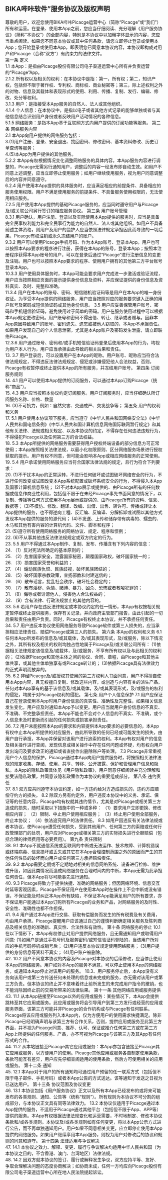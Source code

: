 
   ## BIKA哔咔软件”服务协议及版权声明
   尊敬的用户，欢迎您使用BIKA哔咔Picacge运营中心（简称“Picacge”或“我们”）所有和运营。在登录、使用本App之前，您应当仔细阅读、充分理解《用户服务协议》（简称“本协议”）的全部内容，特别是本协议中以加粗字体显示的内容，您应当重点阅读。如果您不同意本协议或其中任何条款，请您立即停止登录或使用本App；您开始登录或使用本App，即表明您已同意本协议内容，本协议即构成对用户和Picacge（合称“双方”）有约束力的法律文件。      
   第一条 定义       
   1.1 本App：是指由Picacge股份有限公司电子渠道运营中心所有并负责运营的“Picacge”App。       
   2.1.2 所有权以及相关的权利：在本协议中是指：第一，所有权；第二，知识产权，包括但不限于著作权、专利权、商标权、商业秘密等；第三，除上述权利之外的对物、信息及其载体和表现形式的使用、利用、传播、复制、发行、编辑、修改、处分等权利。       
   3.1.3 用户：是指接受本App服务的自然人、法人或其他组织。       
   4.1.4 个人信息：在本协议中，是指以电子或者其他方式记录的能够单独或者与其他信息结合识别用户身份或者反映用户活动情况的各种信息。       
   5.1.5 网络服务：是指本App基于互联网方式向用户提供的订阅功能等服务。       第二条 网络服务内容       
   2.1 本App向用户提供的网络服务包括：       
   3.(1)用户注册、登录、安全退出、找回密码、修改密码、基本资料修改、历史订单查询等服务；        
   4.(5)本App为用户提供的其他服务。       
   5.2.2 本App有权根据情况变化调整网络服务的具体内容，本App服务内容进行调整的，Picacge无需另行通知用户，调整后的内容一经发布即自动生效。如用户不同意上述调整，应当立即停止使用服务；如用户继续使用服务，视为用户同意调整后的内容并同意遵守。       
   6.2.4 用户使用本App提供的具体服务时，应当满足相应的前提条件、具备相应的服务使用权限。用户不满足使用服务的前提条件、不具备服务使用权限的，无法使用相应服务。       
   7.2.5 用户使用本App提供的基础Picacge服务的，应当同时遵守用户与Picacge及/或关联公司另行签订的相应服务协议。       第三条 用户账号管理       
   8.3.1 用户确认，用户注册、登录以及实际使用本App提供的服务时，应当是具备完全民事权利能力和完全民事行为能力的自然人、法人或其他组织。如用户不具备前述主体资格，则用户及用户的监护人应当依照法律规定承担因此而导致的一切后果，Picacge有权注销或永久冻结用户的账户。       
   9.3.2 用户可以使用Picacge手机号码、作为本App账号、登录本App。用户也可以按照本App要求的程序进行注册，获得在本App的账号，登录本App；按照本注册程序获得本App账号的用户，可以在登录后通过“Picacge”进行注册信息的变更及注销。用户也可以按照本App要求的程序、使用用户拥有的其他第三方平台账号登录本App。       
   10.3.3 用户使用具体服务时，本App可能会要求用户完成进一步激活或验证流程，用户应当按照相应页面的提示提供身份信息及资料，并应保证提供的身份信息及资料真实、及时、完整和准确。       
   11.3.4 用户在本App的账号、密码、短信随机验证码等是用户在本App的唯一身份权证。为享受本App提供的网络服务，用户应当按照对应的服务要求键入正确的用户账号及密码或短信验证码或其他身份信息。       3.5 用户应妥善保管用户账号、密码和手机短信验证码，避免使用过于简单的密码。用户在服务使用过程中可以根据本App规定更改密码。用户账号和密码不得出借、转让、继承或者赠与。因非本App原因导致用户的账号、密码遗失、遗忘或被他人窃取的，本App不承担责任。如果用户发现自己的个人信息泄密，尤其是本App账户及密码发生泄露，请立即联络Picacge。       
   12.3.6 用户通过账号、密码和/或手机短信验证码登录后使用本App的行为，均视为用户本人行为，用户应当承担由此导致的相关后果和责任。      
   13. 3.7 用户登录后，可以设置用户在本App的昵称。用户账号、昵称应当符合法律法规规定，不得违反法律法规规定、侵犯或涉嫌侵犯他人合法权益，否则，Picacge有权暂停或终止提供本App的所有服务，并冻结用户账号。       第四条 订阅服务规则       
   14. 4.1 用户可以使用本App提供的订阅服务，可以通过本App订购Picacge（统称“商品”）。          
   15. 4.3 用户应当按照本协议约定订阅服务。用户订阅服务时，应当仔细确认所订阅服务名称、价格、数量          
   16. (3)不可抗力，例如：自然灾害、交通戒严、突发战争等；          第五条 用户的权利和义务       
   17. 5.1 用户使用本协议项下服务，应当遵守《中华人民共和国网络安全法》《中华人民共和国电信条例》《中华人民共和国计算机信息网络国际联网暂行规定》和其他有关法律、法规或相关规定、以及本协议的约定，不得存在任何违法违规行为，不得侵犯Picacge以及任何第三方的合法权益。          
   18. 5.3 本App所提供的网络服务需要获得用户授权终端设备的部分信息方可正常使用；本App按照相关法律法规，以最小化权限原则、区分网络服务场景进行授权获取的提示。用户有权不同意，但可能会影响本App或相应网络服务的正常使用。       
   19. 5.4 用户承诺使用网络服务应当符合国家法律法规的规定，且行为符合下列要求：       
   20. (1)不干扰本App的正常运转，不进行任何破坏或试图破坏网络安全的行为，不进行任何改变或试图改变本App系统配置或破坏系统安全的行为，不得侵入本App及国家计算机信息系统；       (2)不对本App展示或提供的、由Picacge所有的任何数据或信息作商业性利用，包括但不限于在未经Picacge事先书面同意的情况下，以复制、传播等任何方式使用本App展示或提供的、由Picacge所有的资料、信息、数据等；       (3)不模仿、修改、翻译、改编、出借、出售、转许可、传播或转让本App提供的服务，也不得逆向工程、反汇编、反编译、分解拆卸或试图以其他方式发现本App提供的服务的源代码；       (4)不发送、上传和储存带有病毒的、蠕虫的、木马和其他有害内容的计算机代码、文件、脚本和程序；       
   21. (5)遵守所有使用网络服务的网络协议、规定、程序和惯例；       
   22. (6)不从事其他违反法律法规规定或双方约定的行为。       
   23. 5.5 用户不得通过本App制作、复制、发布、传播含有下列内容的信息：       
   24. （1）反对宪法所确定的基本原则的；       
   25. （2）危害国家安全，泄露国家秘密，颠覆国家政权，破坏国家统一的；       
   26. （3）损害国家荣誉和利益的；       
   27. （4）煽动民族仇恨、民族歧视，破坏民族团结的；       
   28. （5）破坏国家宗教政策，宣扬邪教和封建迷信的；       
   29. （6）散布谣言，扰乱社会秩序，破坏社会稳定的；       
   30. （7）散布淫秽、色情、赌博、暴力、凶杀、恐怖或者教唆犯罪的；       
   31. （8）侮辱或者诽谤他人，侵害他人合法权益的；       
   32. （9）含有法律、行政法规禁止的其他内容的。      
   33.  5.6 若用户存在违反法律规定或本协议约定的任一情形，本App有权按相关规定暂停或终止提供服务，保存有关记录，并向政府主管部门报告，由此引起的一切后果和责任由用户负责。同时，Picacge有权终止本协议，并不承担任何责任。      
   34.   5.7 用户违反本协议使用网络服务导致Picacge软件或第三人损失的，应当承担相应法律责任、赔偿Picacge或第三人的损失。       第六条 本App的权利和义务       6.1 任何本App所发布的信息及/或其载体，及/或其表现形式，及/或服务，除以下情况之外，其所有权及相关的权利均独占性地属于Picacge及/或关联公司所有：       (1)依据相关法律规定该信息及/或载体，及/或服务，不享有所有权以及与此相关的权利的；       (2)依据Picacge和其他主体之间的协议、合同、章程，由Picacge和其他主体共享，或其他主体单独享有或Picacge转让的；       (3)依据Picacge具有法律效力的正式声明而放弃的。       
   35.   6.2 非经Picacge及/或授权其使用的第三方权利人书面同意，用户不得擅自使用本App内容，且无权擅自复制、修改这些内容，或创造与内容有关的派生产品。任何对本App享有的基于该信息及/或其载体，及/或其表现形式，及/或服务的权利的侵犯，均属于对Picacge权利的侵犯。       第七条 用户个人信息保护       7.1 用户应保证自己在登录使用本App时用户身份信息的真实性、准确性及完整性，如果相关信息发生变化，用户应及时通知本App予以变更。用户应当就用户身份信息的不真实、不准确、不完整承担责任。本App不能也不会对个人信息的不真实、不准确，或个人信息未及时更新而引起的任何损失或损害承担责任。       
   36.   7.2 用户未能按照本App的要求和内容提供本App要求的必要信息的，本App有权中止本App所提供的对应服务，由此所导致的任何已经或可能发生的损失，由用户自行承担，本App并保留对该用户进行追索的权利。本App有权对用户的信息及相关操作进行查阅，发现信息或相关操作中存在任何问题或怀疑，均有权向用户发出询问及要求改正的通知或者直接作出删除账户等处理。       7.3 Picacge非常重视用户个人信息的保护，Picacge通过本App向用户提供服务时，将按照相关法律法规的规定收集、存储、使用、共享、转移、公开披露、保护和管理用户信息和隐私。本App的隐私政策具体见《用户隐私政策》，用户同意仔细阅读并充分理解和接受该隐私政策，并同意该隐私政策作为本协议的重要组成部分。       第八条 违约责任       
   37.   8.1 双方应共同遵守本协议约定，如一方违约给对方造成损失的，违约方应赔偿守约方的损失。       8.2 除双方另有约定外，用户违反本协议中的义务、承诺、保证等的任意内容，Picacge均有权就其违约情节，尤其是对Picacge或相关第三方造成的损失，随时采取以下措施中的一种或多种：       （1）要求用户立即更换、修改相应内容；       （2）限制、中止用户使用相应服务；       （3）终止用户使用全部服务，终止本协议；       （4）依法追究用户的法律责任。       8.3 如用户因违反有关法律法规或者本协议，使Picacge遭受任何损失，受到其他用户、任何第三方的索赔或任何行政管理部门的处罚，用户应对Picacge或相关第三方的实际损失进行全额赔偿（包括合理的律师费用等必要费用）。       第九条 责任限制       
   38.   9.1 本App不就通信系统或互联网的中断或无法运作、技术故障、计算机错误或终端病毒、信息损坏或丢失或其它在本App合理控制范围之外的原因而产生的其他任何性质的破坏而向用户或任何第三方承担赔偿责任。       
   39.   9.2 本App需要定期或不定期地对相关的信息网络系统、设备进行检修、维护或升级，如因此类情况而造成网络服务在合理时间内的中断，本App无需为此承担任何责任，但本App将尽可能事先进行通知。       
   40.   9.3 Picacge将致力于提供快捷、准确的网络服务；但因网络环境、信息交互时延等客观因素，Picacge不保证用户在使用本App时在操作上不会中断或没有错误，不保证能及时纠正本App所有缺陷，不保证本App能满足用户的所有要求，亦不保证用户能通过本App订购所有Picacge的业务和产品，对网络服务的及时性、安全性、准确性也都不作担保。       
   41.   9.4 用户通过本App进行交易、获取有偿服务而发生的所有税费及有关费用，均由用户承担。Picacge提醒用户应该通过自己的谨慎判断确定相关服务及陈列商品及相关信息的准确新、真实性、合法性和有效性。       第十条 网络服务的停止       10.1 在以下情形下，本App有权停止对用户提供网络服务，且无需通知用户或取得用户同意:       (1)如用户是通过手机号码及服务密码/或短信验证码登陆的，当该用户所对应的手机号码停机或销号后；       (2)用户违反本协议规定使用网络服务；       (3)用户提供的身份信息等资料不真实；       (4)用户账户被删除。       
   42.   10.2 用户不同意本协议的内容及Picacge对本协议的后续修改，应当停止使用本App的网络服务。用户如对本App的服务不满意，可以停止使用本App的网络服务，或通知本App停止对该用户的服务。       10.3、用户服务停止后，本App没有义务向该用户或第三方传送任何未处理的信息或未完成的服务，亦无需对该用户或第三方负责。但本协议的终止并不意味着终止前所发生的未完成用户指令的撤销，也不能消除因终止前的交易所带来的法律后果。       第十一条 其他网络应用或服务提供       
   43.   11.1 从本App链接至Picacge以外的应用或服务：某些情况下，本App会提供跳转至其它应用或服务。此应用或服务将会引导用户到第三方发行或经营的应用或服务界面，该第三方可能并非Picacge的合作机构或与Picacge有任何联系。Picacge将该应用或服务列入本App内，仅为方便用户的使用需求快捷满足。除非Picacge已经明确声明与该第三方有合作关系，否则，提供应用或服务至此第三方界面，并不视为Picacge同意、推荐、认可、保证或推介任何第三方或在第三方App上所提供的任何服务、产品，亦不可视为Picacge与该第三方及其App有任何形式的合作。       
   44.   11.2 从本站链接至Picacge其它应用或服务：本App亦包含链接至Picacge其它应用或服务，以方便用户的使用。Picacge其他应用或服务各自制定使用条款，条款可能互有差异，用户应先仔细查阅适用的使用条款，然后方可使用相关的应用或服务。       第十二条 通知       
   45.   12.1 本App对于用户的所有通知均可通过用户预留的任一联系方式（包括但不限于电子邮件、手机号码）或者本App公告的方式送达。该等通知于发送之日视为已送达用户。       第十三条 协议范围及协议变更       
   46.   13.1 本协议包括《用户服务协议》正文以及所有本App已经发布的或将来可能发布的各类规则、通知、公告等（统称“规则”）。所有规则为本协议不可分割的组成部分，与本协议正文具有同等法律效力。       13.2 本协议仅适用于Picacge通过本App提供的服务，不适用于Picacge通过其他平台（包括但不限于App、APP等）提供的服务。本App有权根据法律法规变化和运营需要，不时地制定、修改本协议条款和/或各类规则。本协议及/或各类规则如有任何变更，将以本App公示方式进行公告，而不再单独通知用户。用户如果不同意相关变更，应立即停止使用本App提供的网络服务。如果用户继续享用本App服务，则视为用户对修改后的协议和规则的同意和遵守。       第十四条 法律适用与争议解决       
   47.   14.1 本协议之效力、解释、变更、履行与争议解决均适用中华人民共和国（为本协议之目的，不含香港、澳门、台湾地区）法律法规。       
   48.   14.2 因双方就本协议的签订、履行或解释发生争议，双方应持平等、友好、争取合理解决问题的态度协商解决；如协商未成，任何一方均应向Picacge股份有限公司电子渠道运营中心所在地人民法院提起诉讼。

